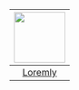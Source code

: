 |<a href="https://github.com/Loremly"><img src="https://avatars.githubusercontent.com/u/86319836?v=4" width="90px" height="90px"></a>|
|:-:|
|[Loremly](https://github.com/Loremly)|